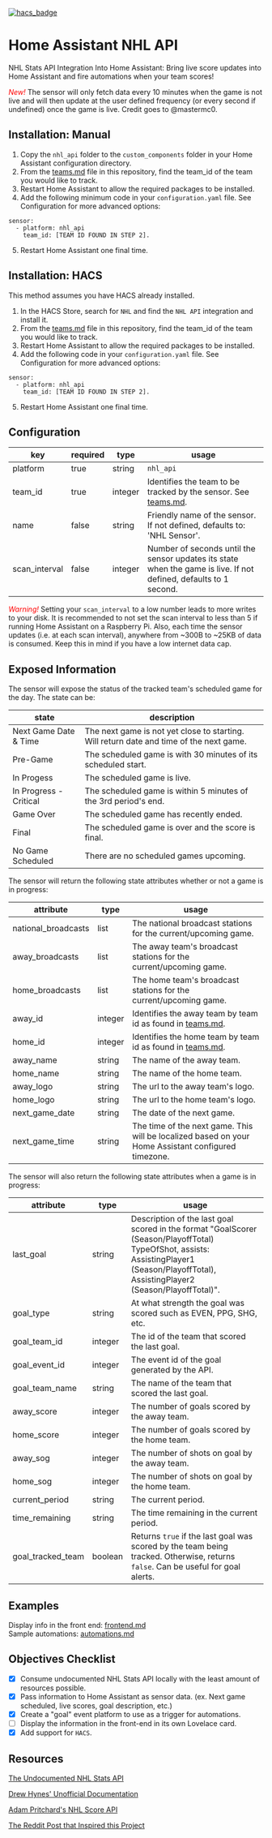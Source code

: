 [![hacs_badge](https://img.shields.io/badge/HACS-Default-orange.svg)](https://github.com/custom-components/hacs)
# Home Assistant NHL API
NHL Stats API Integration Into Home Assistant: Bring live score updates into Home Assistant and fire automations when your team scores!

<span style="color:red">*New!*</span> The sensor will only fetch data every 10 minutes when the game is not live and will then update at the user defined frequency (or every second if undefined) once the game is live. Credit goes to @mastermc0. 
## Installation: Manual
1. Copy the `nhl_api` folder to the `custom_components` folder in your Home Assistant configuration directory.
2. From the [teams.md](https://github.com/JayBlackedOut/hass-nhlapi/blob/master/teams.md) file in this repository, find the team_id of the team you would like to track.
3. Restart Home Assistant to allow the required packages to be installed.
4. Add the following minimum code in your `configuration.yaml` file. See Configuration for more advanced options:
```
sensor:
  - platform: nhl_api
    team_id: [TEAM ID FOUND IN STEP 2].
```
5. Restart Home Assistant one final time.
## Installation: HACS
This method assumes you have HACS already installed.
1. In the HACS Store, search for `NHL` and find the `NHL API` integration and install it.
2. From the [teams.md](https://github.com/JayBlackedOut/hass-nhlapi/blob/master/teams.md) file in this repository, find the team_id of the team you would like to track.
3. Restart Home Assistant to allow the required packages to be installed.
4. Add the following code in your `configuration.yaml` file. See Configuration for more advanced options:
```
sensor:
  - platform: nhl_api
    team_id: [TEAM ID FOUND IN STEP 2].
```
5. Restart Home Assistant one final time.
## Configuration
| key      | required | type    | usage                                                                                                                               |
|----------|----------|---------|-------------------------------------------------------------------------------------------------------------------------------------|
| platform | true     | string  | `nhl_api`                                                                                                                           |
| team_id  | true     | integer | Identifies the team to be tracked by the sensor. See [teams.md](https://github.com/JayBlackedOut/hass-nhlapi/blob/master/teams.md). |
| name     | false    | string  | Friendly name of the sensor. If not defined, defaults to: 'NHL Sensor'.                                                             |
| scan_interval | false    | integer  | Number of seconds until the sensor updates its state when the game is live. If not defined, defaults to 1 second.                                                             |

<span style="color:red">*Warning!*</span> Setting your `scan_interval` to a low number leads to more writes to your disk. It is recommended to not set the scan interval to less than 5 if running Home Assistant on a Raspberry Pi. Also, each time the sensor updates (i.e. at each scan interval), anywhere from ~300B to ~25KB of data is consumed. Keep this in mind if you have a low internet data cap.

## Exposed Information
The sensor will expose the status of the tracked team's scheduled game for the day. The state can be:

| state                  | description                                                                               |
|------------------------|-------------------------------------------------------------------------------------------|
| Next Game Date & Time  | The next game is not yet close to starting. Will return date and time of the next game.  |
| Pre-Game               | The scheduled game is with 30 minutes of its scheduled start.                             |
| In Progess             | The scheduled game is live.                                                               |
| In Progress - Critical | The scheduled game is within 5 minutes of the 3rd period's end.                           |
| Game Over              | The scheduled game has recently ended.                                                    |
| Final                  | The scheduled game is over and the score is final.                                        |
| No Game Scheduled      | There are no scheduled games upcoming.                                        |

The sensor will return the following state attributes whether or not a game is in progress:

| attribute         | type    | usage                                                                                                                                                                                     |
|-------------------|---------|--------------------------------------------------------------------------------------------------------------------------------------------------------------------------------------------------------------------------|
| national_broadcasts           | list | The national broadcast stations for the current/upcoming game.                                                         |
| away_broadcasts           | list | The away team's broadcast stations for the current/upcoming game.                                                         |
| home_broadcasts           | list | The home team's broadcast stations for the current/upcoming game.                                                         |
| away_id           | integer | Identifies the away team by team id as found in [teams.md](https://github.com/JayBlackedOut/hass-nhlapi/blob/master/teams.md).                                                         |
| home_id           | integer | Identifies the home team by team id as found in [teams.md](https://github.com/JayBlackedOut/hass-nhlapi/blob/master/teams.md).                                                         |
| away_name         | string  | The name of the away team.                                                                                                                                                                |
| home_name         | string  | The name of the home team.                                                                                                                                                                |
| away_logo         | string  | The url to the away team's logo.                                                                                                                                                          |
| home_logo         | string  | The url to the home team's logo.                                                                                                                                                          |
| next_game_date    | string  | The date of the next game.                                                                                                                                                                |
| next_game_time    | string  | The time of the next game. This will be localized based on your Home Assistant configured timezone.                                                                                  |

The sensor will also return the following state attributes when a game is in progress:

| attribute         | type    | usage                                                             |
|-------------------|---------|-------------------------------------------------------------------|
| last_goal         | string  | Description of the last goal scored in the format "GoalScorer (Season/PlayoffTotal) TypeOfShot, assists: AssistingPlayer1 (Season/PlayoffTotal), AssistingPlayer2 (Season/PlayoffTotal)".        |
| goal_type         | string  | At what strength the goal was scored such as EVEN, PPG, SHG, etc. |
| goal_team_id      | integer | The id of the team that scored the last goal.                     |
| goal_event_id     | integer | The event id of the goal generated by the API.                    |
| goal_team_name    | string  | The name of the team that scored the last goal.                   |
| away_score        | integer | The number of goals scored by the away team.                      |
| home_score        | integer | The number of goals scored by the home team.                      |
| away_sog          | integer | The number of shots on goal by the away team.                     |
| home_sog          | integer | The number of shots on goal by the home team.                     |
| current_period    | string  | The current period.                                               |
| time_remaining    | string  | The time remaining in the current period.                         |
| goal_tracked_team | boolean | Returns `true` if the last goal was scored by the team being tracked. Otherwise, returns `false`. Can be useful for goal alerts.                                                                    |

## Examples
Display info in the front end: [frontend.md](https://github.com/JayBlackedOut/hass-nhlapi/blob/master/frontend.md)  
Sample automations: [automations.md](https://github.com/JayBlackedOut/hass-nhlapi/blob/master/automations.md)

## Objectives Checklist
- [x] Consume undocumented NHL Stats API locally with the least amount of resources possible.
- [x] Pass information to Home Assistant as sensor data. (ex. Next game scheduled, live scores, goal description, etc.)
- [x] Create a "goal" event platform to use as a trigger for automations.
- [ ] Display the information in the front-end in its own Lovelace card.
- [x] Add support for `HACS`.
## Resources
[The Undocumented NHL Stats API](https://statsapi.web.nhl.com/api/v1/schedule)

[Drew Hynes' Unofficial Documentation](https://gitlab.com/dword4/nhlapi)

[Adam Pritchard's NHL Score API](https://github.com/peruukki/nhl-score-api)

[The Reddit Post that Inspired this Project](https://www.reddit.com/r/homeassistant/comments/b9vioe/got_home_assistant_to_grab_the_game_info_for_my/)
